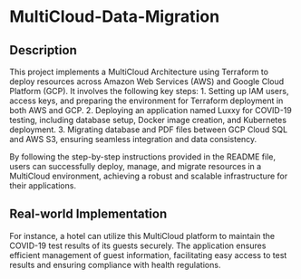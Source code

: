 # MultiCloud-Data-Migration

<h2>Description</h2>
This project implements a MultiCloud Architecture using Terraform to deploy resources across Amazon Web Services (AWS) and Google Cloud Platform (GCP). It involves the following key steps:
1. Setting up IAM users, access keys, and preparing the environment for Terraform deployment in both AWS and GCP.
2. Deploying an application named Luxxy for COVID-19 testing, including database setup, Docker image creation, and Kubernetes deployment.
3.  Migrating database and PDF files between GCP Cloud SQL and AWS S3, ensuring seamless integration and data consistency.

By following the step-by-step instructions provided in the README file, users can successfully deploy, manage, and migrate resources in a MultiCloud environment, achieving a robust and scalable infrastructure for their applications.

<h2>Real-world Implementation</h2>
For instance, a hotel can utilize this MultiCloud platform to maintain the COVID-19 test results of its guests securely. The application ensures efficient management of guest information, facilitating easy access to test results and ensuring compliance with health regulations.

